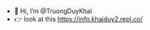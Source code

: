 - 👋 Hi, I’m @TruongDuyKhai
-  👉 look at this https://info.khaiduy2.repl.co/
<!---
TruongDuyKhai/TruongDuyKhai is a ✨ special ✨ repository because its `README.md` (this file) appears on your GitHub profile.
You can click the Preview link to take a look at your changes.
--->
